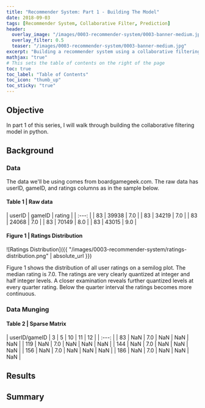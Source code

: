 ```yaml
---
title: "Recommender System: Part 1 - Building The Model"
date: 2018-09-03
tags: [Recommender System, Collaborative Filter, Prediction]
header:
  overlay_image: "/images/0003-recommender-system/0003-banner-medium.jpg"
  overlay_filter: 0.5
  teaser: "/images/0003-recommender-system/0003-banner-medium.jpg"
excerpt: "Building a recommender system using a collaborative filtering model"
mathjax: "true"
# This sets the table of contents on the right of the page
toc: true
toc_label: "Table of Contents"
toc_icon: "thumb_up"
toc_sticky: "true"
---
```


## Objective
In part 1 of this series, I will walk through building the collaborative filtering model in python.

## Background

### Data
The data we'll be using comes from boardgamegeek.com. The raw data has userID, gameID, and ratings columns as in the sample below.

#### Table 1 | Raw data
| userID | gameID | rating |
| :---: |
| 83 | 39938 | 7.0 |
|	83 | 34219 | 7.0 |
|	83 | 24068 | 7.0 |
|	83 | 70149 | 8.0 |
|	83 | 43015 | 9.0 |

#### Figure 1 | Ratings Distribution
![Ratings Distribution]({{ "/images/0003-recommender-system/ratings-distribution.png" | absolute_url }})

Figure 1 shows the distribution of all user ratings on a semilog plot. The median rating is 7.0. The ratings are very clearly quantized at integer and half integer levels. A closer examination reveals further quantized levels at every quarter rating. Below the quarter interval the ratings becomes more continuous.

### Data Munging

#### Table 2 | Sparse Matrix
| userID/gameID | 3 | 5 | 10 | 11 | 12 |
| :---: |
| 83 | NaN | 7.0 | NaN | NaN | NaN |
|	119 | NaN | 7.0 | NaN | NaN | NaN |
|	144 | NaN | 7.0 | NaN | NaN | NaN |
|	156 | NaN | 7.0 | NaN | NaN | NaN |
|	186 | NaN | 7.0 | NaN | NaN | NaN |

## Results

## Summary
